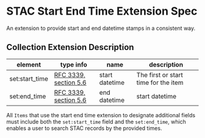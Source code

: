 # STAC Start End Time Extension Spec

An extension to provide start and end datetime stamps in a consistent way.

## Collection Extension Description

| element             | type info                 | name                    | description                                                                                 | 
|----------------------|---------------------------|-------------------------|---------------------------------------------------------------------------------------------| 
| set:start_time | [RFC 3339, section 5.6](https://tools.ietf.org/html/rfc3339#section-5.6) | start datetime | The first or start time for the item
| set:end_time | [RFC 3339, section 5.6](https://tools.ietf.org/html/rfc3339#section-5.6) | end datetime | start datetime | The last or end time for the item

All `Items` that use the start end time extension to designate additional fields must include both the `set:start_time` field and the `set:end_time`,
which enables a user to search STAC records by the provided times. 


